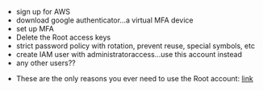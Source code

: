 - sign up for AWS
- download google authenticator…a virtual MFA device
- set up MFA 
- Delete the Root access keys
- strict password policy with rotation, prevent reuse, special symbols, etc
- create IAM user with administratoraccess…use this account instead
- any other users??

* These are the only reasons you ever need to use the Root account: [link](http://docs.aws.amazon.com/general/latest/gr/aws_tasks-that-require-root.html)

